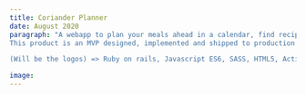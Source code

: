 ```yaml
---
title: Coriander Planner
date: August 2020
paragraph: "A webapp to plan your meals ahead in a calendar, find recipe ideas and share your recipes.
This product is an MVP designed, implemented and shipped to production in 10 days by 4 developers, as our final student project at Le Wagon. It uses Ruby On Rails and the MVC architecture.

(Will be the logos) => Ruby on rails, Javascript ES6, SASS, HTML5, ActiveRecord, webpack, Bootstrap, Algolia API, Heroku, cloudinary."

image:
---
```

